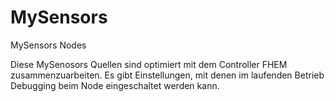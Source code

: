 # MySensors
MySensors Nodes 


Diese MySenosors Quellen sind optimiert mit dem Controller FHEM zusammenzuarbeiten.
Es gibt Einstellungen, mit denen im laufenden Betrieb Debugging beim Node eingeschaltet werden kann.
